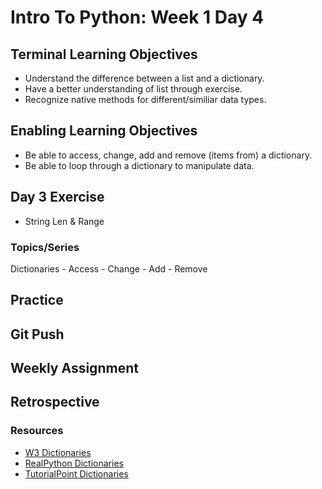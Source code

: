 # Intro To Python: Week 1 Day 4

## Terminal Learning Objectives
- Understand the difference between a list and a dictionary.
- Have a better understanding of list through exercise.
- Recognize native methods for different/similiar data types.

## Enabling Learning Objectives
- Be able to access, change, add and remove (items from) a dictionary.
- Be able to loop through a dictionary to manipulate data.

## Day 3 Exercise
- String Len & Range

### Topics/Series
Dictionaries
    - Access
    - Change
    - Add
    - Remove

## Practice

## Git Push

## Weekly Assignment

## Retrospective

### Resources
- [W3 Dictionaries](https://www.w3schools.com/python/python_dictionaries.asp)
- [RealPython Dictionaries](https://realpython.com/python-dicts/)
- [TutorialPoint Dictionaries](https://www.tutorialspoint.com/python/python_dictionary.htm)
